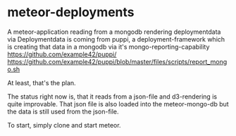 meteor-deployments
==================

A meteor-application reading from a mongodb rendering deploymentdata via 
Deploymentdata is coming from puppi, a deployment-framework which is
creating that data in a mongodb via it's mongo-reporting-capability
https://github.com/example42/puppi/
https://github.com/example42/puppi/blob/master/files/scripts/report_mongo.sh

At least, that's the plan.

The status right now is, that it reads from a json-file and d3-rendering is quite improvable.
That json file is also loaded into the meteor-mongo-db but the data is still
used from the json-file.

To start, simply clone and start meteor.
